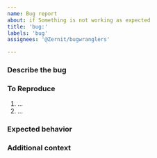 ```yaml
---
name: Bug report
about: if Something is not working as expected
title: 'bug:'
labels: 'bug'
assignees: '@Zernit/bugwranglers'

---
```


### Describe the bug
<!-- Give us a **short** summary of what the issue is -->



### To Reproduce
<!-- Provide steps to reproduce otherwise the issue will be considered as invalid -->

1. ...
2. ...

### Expected behavior
<!-- What do you expect to happend instead of current behavior? -->



### Additional context
<!-- Add any other context about the issue here -->
